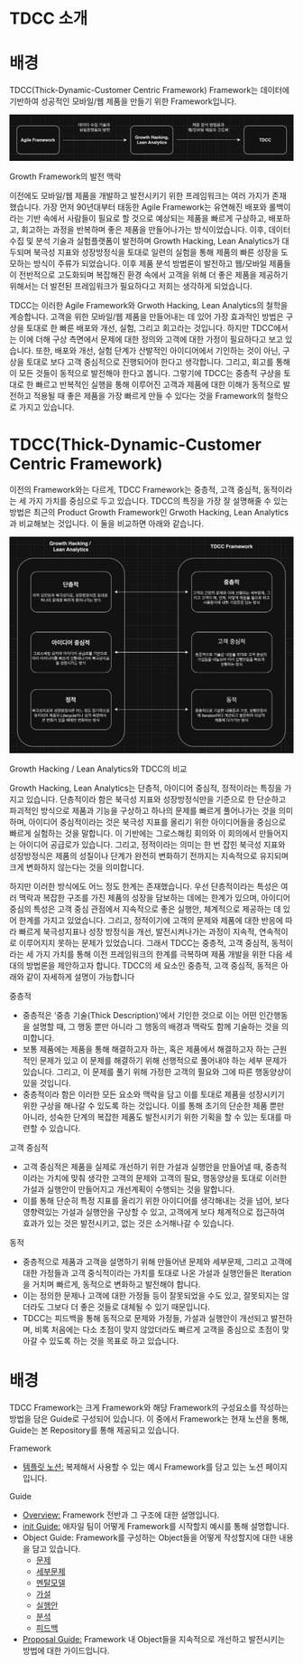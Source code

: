 # TDCC 소개

# 배경

TDCC(Thick-Dynamic-Customer Centric Framework) Framework는 데이터에 기반하여 성공적인 모바일/웹 제품을 만들기 위한 Framework입니다.

<img src = "./resources/image/readme/1.png">

Growth Framework의 발전 맥락

이전에도 모바일/웹 제품을 개발하고 발전시키기 위한 프레임워크는 여러 가지가 존재했습니다. 가장 먼저 90년대부터 태동한 Agile Framework는 유연해진 배포와 롤백이라는 기반 속에서 사람들이 필요로 할 것으로 예상되는 제품을 빠르게 구상하고, 배포하고, 회고하는 과정을 반복하며 좋은 제품을 만들어나가는 방식이었습니다. 이후, 데이터 수집 및 분석 기술과 실험플랫폼이 발전하며 Growth Hacking, Lean Analytics가 대두되며 북극성 지표와 성장방정식을 토대로 일련의 실험을 통해 제품의 빠른 성장을 도모하는 방식이 주류가 되었습니다. 이후 제품 분석 방법론이 발전하고 웹/모바일 제품들이 전반적으로 고도화되며 복잡해진 환경 속에서 고객을 위해 더 좋은 제품을 제공하기 위해서는 더 발전된 프레임워크가 필요하다고 저희는 생각하게 되었습니다.

TDCC는 이러한 Agile Framework와 Grwoth Hacking, Lean Analytics의 철학을 계승합니다. 고객을 위한 모바일/웹 제품을 만들어내는 데 있어 가장 효과적인 방법은 구상을 토대로 한 빠른 배포와 개선, 실험, 그리고 회고라는 것입니다. 하지만 TDCC에서는 이에 더해 구상 측면에서 문제에 대한 정의와 고객에 대한 가정이 필요하다고 보고 있습니다. 또한, 배포와 개선, 실험 단계가 산발적인 아이디어에서 기인하는 것이 아닌, 구상을 토대로 보다 고객 중심적으로 진행되어야 한다고 생각합니다. 그리고, 회고를 통해 이 모든 것들이 동적으로 발전해야 한다고 봅니다. 그렇기에 TDCC는 중층적 구상을 토대로 한 빠르고 반복적인 실행을 통해 이루어진 고객과 제품에 대한 이해가 동적으로 발전하고 적용될 때 좋은 제품을 가장 빠르게 만들 수 있다는 것을 Framework의 철학으로 가지고 있습니다.

# TDCC(Thick-Dynamic-Customer Centric Framework)

이전의 Framework와는 다르게, TDCC Framework는 중층적, 고객 중심적, 동적이라는 세 가지 가치를 중심으로 두고 있습니다. TDCC의 특징을 가장 잘 설명해줄 수 있는 방법은 최근의 Product Growth Framework인 Grwoth Hacking, Lean Analytics과 비교해보는 것입니다. 이 둘을 비교하면 아래와 같습니다.

<img src = "./resources/image/readme/2.png">

Growth Hacking / Lean Analytics와 TDCC의 비교

Growth Hacking, Lean Analytics는 단층적, 아이디어 중심적, 정적이라는 특징을 가지고 있습니다. 단층적이라 함은 북극성 지표와 성장방정식만을 기준으로 한 단순하고 파괴적인 방식으로 제품과 기능을 구상하고 하나의 문제를 빠르게 풀어나가는 것을 의미하며, 아이디어 중심적이라는 것은 북극성 지표를 올리기 위한 아이디어들을 중심으로 빠르게 실험하는 것을 말합니다. 이 기반에는 그로스해킹 회의와 이 회의에서 만들어지는 아이디어 공급로가 있습니다. 그리고, 정적이라는 의미는 한 번 잡힌 북극성 지표와 성장방정식은 제품의 성질이나 단계가 완전히 변화하기 전까지는 지속적으로 유지되며 크게 변화하지 않는다는 것을 의미합니다. 

하지만 이러한 방식에도 어느 정도 한계는 존재했습니다. 우선 단층적이라는 특성은 여러 맥락과 복잡한 구조를 가진 제품의 성장을 담보하는 데에는 한계가 있으며, 아이디어 중심의 특성은 고객 중심 관점에서 지속적으로 좋은 실행안, 체계적으로 제공하는 데 있어 한계를 가지고 있었습니다. 그리고, 정적이기에 고객의 문제와 제품에 대한 반응에 따라 빠르게 북극성지표나 성장 방정식을 개선, 발전시켜나가는 과정이 지속적, 연속적이로 이루어지지 못하는 문제가 있었습니다. 그래서 TDCC는 중층적, 고객 중심적, 동적이라는 세 가지 가치를 통해 이전 프레임워크의 한계를 극복하며 제품 개발을 위한 다음 세대의 방법론을 제안하고자 합니다. TDCC의 세 요소인 중층적, 고객 중심적, 동적은 아래와 같이 자세하게 설명이 가능합니다

중층적

- 중층적은 ‘중층 기술(Thick Description)’에서 기인한 것으로 이는 어떤 인간행동을 설명할 때, 그 행동 뿐만 아니라 그 행동의 배경과 맥락도 함께 기술하는 것을 의미합니다.
- 보통 제품에는 제품을 통해 해결하고자 하는, 혹은 제품에서 해결하고자 하는 근원적인 문제가 있고 이 문제를 해결하기 위해 선행적으로 풀어내야 하는 세부 문제가 있습니다. 그리고, 이 문제를 풀기 위해 가정한 고객의 필요와 그에 따른 행동양상이 있을 것입니다.
- 중층적이라 함은 이러한 모든 요소와 맥락을 담고 이를 토대로 제품을 성장시키기 위한 구상을 해나갈 수 있도록 하는 것입니다. 이를 통해 초기의 단순한 제품 뿐만 아니라, 성숙한 단계의 복잡한 제품도 발전시키기 위한 기획을 할 수 있는 토대를 마련할 수 있습니다.

고객 중심적

- 고객 중심적은 제품을 실제로 개선하기 위한 가설과 실행안을 만들어낼 때, 중층적이라는 가치에 맞춰 생각한 고객의 문제와 고객의 필요, 행동양상을 토대로 이러한 가설과 실행안이 만들어지고 개선계획이 수행되는 것을 말합니다.
- 이를 통해 단순히 특정 지표를 올리기 위한 아이디어를 생각해내는 것을 넘어, 보다 영향력있는 가설과 실행안을 구상할 수 있고, 고객에게 보다 체계적으로 접근하여 효과가 있는 것은 발전시키고, 없는 것은 소거해나갈 수 있습니다.

동적

- 중층적으로 제품과 고객을 설명하기 위해 만들어낸 문제와 세부문제, 그리고 고객에 대한 가정들과 고객 중식적이라는 가치를 토대로 나온 가설과 실행안들은 Iteration을 거치며 빠르게, 동적으로 변화하고 발전해야 합니다.
- 이는 정의한 문제나 고객에 대한 가정들 등이 잘못되었을 수도 있고, 잘못되지는 않더라도 그보다 더 좋은 것들로 대체될 수 있기 때문입니다.
- TDCC는 피드백을 통해 동적으로 문제와 가정들, 가설과 실행안이 개선되고 발전하며, 비록 처음에는 다소 초점이 맞지 않았더라도 빠르게 고객을 중심으로 초점이 맞아갈 수 있도록 하는 것을 목표로 하고 있습니다.

# 배경

TDCC Framework는 크게 Framework와 해당 Framework의 구성요소를 작성하는 방법을 담은 Guide로 구성되어 있습니다. 이 중에서 Framework는 현재 노션을 통해, Guide는 본 Repository를 통해 제공되고 있습니다.

Framework

- [템플릿 노션:](https://www.notion.so/TDCC-793699ffc34f4fa59dca40740ee8a689) 복제해서 사용할 수 있는 예시 Framework를 담고 있는 노션 페이지입니다.

Guide

- [Overview:](https://github.com/tdcc-framework/tdcc-framework/blob/main/guide/overview/%EA%B0%9C%EC%9A%94.md) Framework 전반과 그 구조에 대한 설명입니다.
- [init Guide:](https://github.com/tdcc-framework/tdcc-framework/blob/main/guide/init/%EC%8B%9C%EC%9E%91%ED%95%98%EA%B8%B0.md) 애자일 팀이 어떻게 Framework를 시작할지 예시를 통해 설명합니다.
- Object Guide: Framework를 구성하는 Object들을 어떻게 작성할지에 대한 내용을 담고 있습니다.
    - [문제](https://github.com/tdcc-framework/tdcc-framework/blob/main/guide/object/%EB%AC%B8%EC%A0%9C.md)
    - [세부문제](https://github.com/tdcc-framework/tdcc-framework/blob/main/guide/object/%EC%84%B8%EB%B6%80%EB%AC%B8%EC%A0%9C.md)
    - [멘탈모델](https://github.com/tdcc-framework/tdcc-framework/blob/main/guide/object/%EB%A9%98%ED%83%88%EB%AA%A8%EB%8D%B8.md)
    - [가설](https://github.com/tdcc-framework/tdcc-framework/blob/main/guide/object/%EA%B0%80%EC%84%A4.md)
    - [실행안](https://github.com/tdcc-framework/tdcc-framework/blob/main/guide/object/%EC%8B%A4%ED%96%89%EC%95%88.md)
    - [분석](https://github.com/tdcc-framework/tdcc-framework/blob/main/guide/object/%EB%B6%84%EC%84%9D.md)
    - [피드백](https://github.com/tdcc-framework/tdcc-framework/blob/main/guide/object/%ED%94%BC%EB%93%9C%EB%B0%B1.md)
- [Proposal Guide:](https://github.com/tdcc-framework/tdcc-framework/blob/main/guide/proposal/Proposal.md) Framework 내 Object들을 지속적으로 개선하고 발전시키는 방법에 대한 가이드입니다.